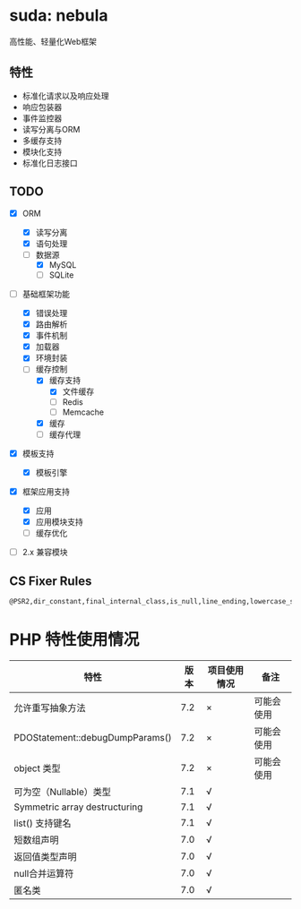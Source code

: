 # suda: nebula

高性能、轻量化Web框架

## 特性

- 标准化请求以及响应处理
- 响应包装器
- 事件监控器
- 读写分离与ORM
- 多缓存支持
- 模块化支持
- 标准化日志接口

## TODO

- [x] ORM   
    - [x] 读写分离
    - [x] 语句处理
    - [ ] 数据源
        - [x] MySQL
        - [ ] SQLite
- [ ] 基础框架功能
    - [x] 错误处理
    - [x] 路由解析
    - [x] 事件机制
    - [x] 加载器
    - [x] 环境封装
    - [ ] 缓存控制
        - [x] 缓存支持
            - [x] 文件缓存
            - [ ] Redis
            - [ ] Memcache
        - [x] 缓存
        - [ ] 缓存代理

- [x] 模板支持
    - [x] 模板引擎

- [x] 框架应用支持
    - [x] 应用
    - [x] 应用模块支持
    - [ ] 缓存优化
    
- [ ] 2.x 兼容模块


## CS Fixer Rules

```
@PSR2,dir_constant,final_internal_class,is_null,line_ending,lowercase_static_reference,no_empty_statement,no_multiline_whitespace_around_double_arrow,no_unset_cast,single_quote,binary_operator_spaces
```

# PHP 特性使用情况


| 特性 |  版本 | 项目使用情况 | 备注 | 
|-----|------|----|---|
| 允许重写抽象方法 | 7.2 | × | 可能会使用 |
| PDOStatement::debugDumpParams() | 7.2 | × | 可能会使用 |
| object 类型 | 7.2 | × | 可能会使用 |
| 可为空（Nullable）类型 | 7.1  | √ | |
| Symmetric array destructuring | 7.1 | √ | |
| list() 支持键名 | 7.1 | √ |  |
| 短数组声明 | 7.0 | √ |  |
| 返回值类型声明 |7.0 | √ |  |
| null合并运算符 |7.0 | √ |  |
| 匿名类 | 7.0 | √ |  |